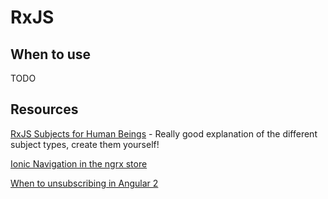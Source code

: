 # RxJS

## When to use

TODO

## Resources

[RxJS Subjects for Human Beings](https://netbasal.com/rxjs-subjects-for-human-beings-7807818d4e4d) - Really good explanation of the different subject types, create them yourself!

[Ionic Navigation in the ngrx store](https://forum.ionicframework.com/t/where-to-put-and-how-to-achieve-complex-navigational-logic/60591)

[When to unsubscribing in Angular 2](https://netbasal.com/when-to-unsubscribe-in-angular-d61c6b21bad3)

